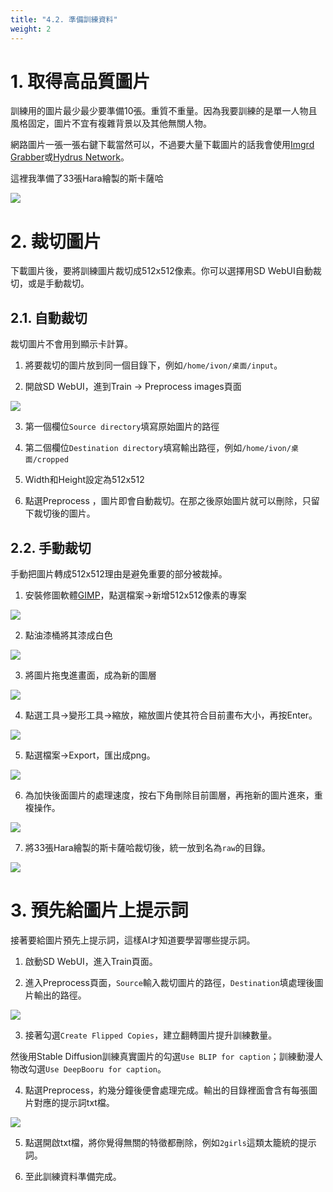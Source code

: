 ```yaml
---
title: "4.2. 準備訓練資料"
weight: 2
---
```



# 1. 取得高品質圖片

訓練用的圖片最少最少要準備10張。重質不重量。因為我要訓練的是單一人物且風格固定，圖片不宜有複雜背景以及其他無關人物。

網路圖片一張一張右鍵下載當然可以，不過要大量下載圖片的話我會使用[Imgrd Grabber](https://ivonblog.com/posts/imgbrd-grabber-usage/)或[Hydrus Network](https://ivonblog.com/posts/setup-hydrus-network/)。

這裡我準備了33張Hara繪製的斯卡薩哈

![](/posts/stable-diffusion-webui-manuals/images/bqSn4Xp.avif)


# 2. 裁切圖片

下載圖片後，要將訓練圖片裁切成512x512像素。你可以選擇用SD WebUI自動裁切，或是手動裁切。


## 2.1. 自動裁切

裁切圖片不會用到顯示卡計算。

1. 將要裁切的圖片放到同一個目錄下，例如`/home/ivon/桌面/input`。

2. 開啟SD WebUI，進到Train → Preprocess images頁面

![](/posts/stable-diffusion-webui-manuals/images/Screenshot_20230421_002313.webp)

3. 第一個欄位`Source directory`填寫原始圖片的路徑

4. 第二個欄位`Destination directory`填寫輸出路徑，例如`/home/ivon/桌面/cropped`

5. Width和Height設定為512x512

5. 點選Preprocess ，圖片即會自動裁切。在那之後原始圖片就可以刪除，只留下裁切後的圖片。


## 2.2. 手動裁切

手動把圖片轉成512x512理由是避免重要的部分被裁掉。

1. 安裝修圖軟體[GIMP](https://www.gimp.org/)，點選檔案→新增512x512像素的專案

![](/posts/stable-diffusion-webui-manuals/images/C2ScvyP.avif)

2. 點油漆桶將其漆成白色

![](/posts/stable-diffusion-webui-manuals/images/DsUDEu9.avif)

3. 將圖片拖曳進畫面，成為新的圖層

![](/posts/stable-diffusion-webui-manuals/images/cLqIlXa.avif)

4. 點選工具→變形工具→縮放，縮放圖片使其符合目前畫布大小，再按Enter。

![](/posts/stable-diffusion-webui-manuals/images/TAoINha.avif)

5. 點選檔案→Export，匯出成png。

![](/posts/stable-diffusion-webui-manuals/images/Lx95khX.avif)

6. 為加快後面圖片的處理速度，按右下角刪除目前圖層，再拖新的圖片進來，重複操作。

![](/posts/stable-diffusion-webui-manuals/images/fZ3D4Vb.avif)

7. 將33張Hara繪製的斯卡薩哈裁切後，統一放到名為`raw`的目錄。

![](/posts/stable-diffusion-webui-manuals/images/O5Tpz0f.avif)


# 3. 預先給圖片上提示詞

接著要給圖片預先上提示詞，這樣AI才知道要學習哪些提示詞。

1. 啟動SD WebUI，進入Train頁面。

2. 進入Preprocess頁面，`Source`輸入裁切圖片的路徑，`Destination`填處理後圖片輸出的路徑。

![](/posts/stable-diffusion-webui-manuals/images/YB1dJqc.avif)

3. 接著勾選`Create Flipped Copies`，建立翻轉圖片提升訓練數量。

然後用Stable Diffusion訓練真實圖片的勾選`Use BLIP for caption`；訓練動漫人物改勾選`Use DeepBooru for caption`。

4. 點選Preprocess，約幾分鐘後便會處理完成。輸出的目錄裡面會含有每張圖片對應的提示詞txt檔。

![](/posts/stable-diffusion-webui-manuals/images/wNTq9uV.avif)

5. 點選開啟txt檔，將你覺得無關的特徵都刪除，例如`2girls`這類太籠統的提示詞。

6. 至此訓練資料準備完成。
